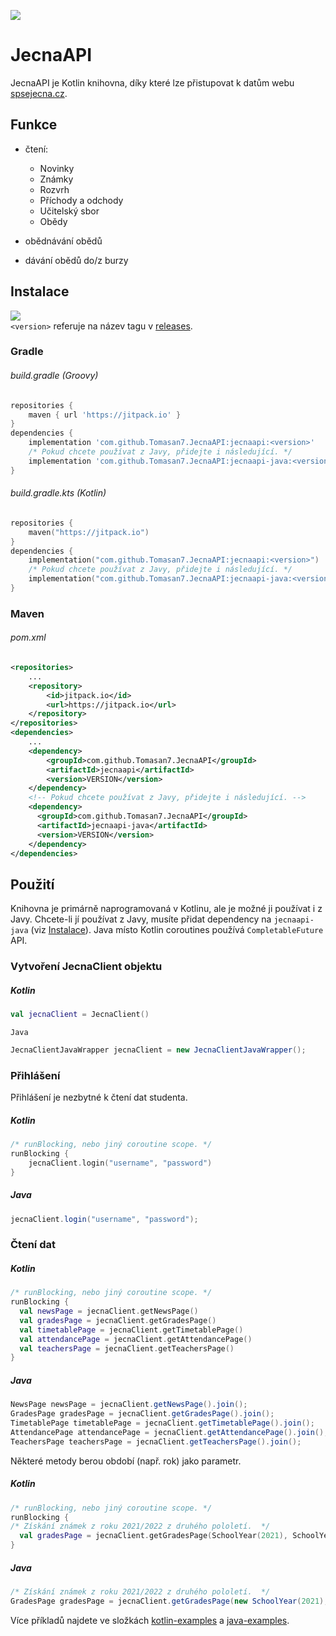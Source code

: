 [![](https://jitpack.io/v/Tomasan7/JecnaAPI.svg)](https://jitpack.io/#Tomasan7/JecnaAPI)
# JecnaAPI

JecnaAPI je Kotlin knihovna, díky které lze přistupovat k datům webu [spsejecna.cz](https://spsejecna.cz).

## Funkce

- čtení:
  - Novinky
  - Známky
  - Rozvrh
  - Příchody a odchody
  - Učitelský sbor
  - Obědy

- obědnávání obědů
- dávání obědů do/z burzy

## Instalace

[![](https://jitpack.io/v/Tomasan7/JecnaAPI.svg)](https://jitpack.io/#Tomasan7/JecnaAPI)  
`<version>` referuje na název tagu v [releases](https://github.com/Tomasan7/JecnaAPI/releases).

### Gradle

###### build.gradle (Groovy)
```groovy
repositories {
    maven { url 'https://jitpack.io' }
}
dependencies {
    implementation 'com.github.Tomasan7.JecnaAPI:jecnaapi:<version>'
    /* Pokud chcete používat z Javy, přidejte i následující. */
    implementation 'com.github.Tomasan7.JecnaAPI:jecnaapi-java:<version>'
}
```

###### build.gradle.kts (Kotlin)
```kotlin
repositories {
    maven("https://jitpack.io")
}
dependencies {
    implementation("com.github.Tomasan7.JecnaAPI:jecnaapi:<version>")
    /* Pokud chcete používat z Javy, přidejte i následující. */
    implementation("com.github.Tomasan7.JecnaAPI:jecnaapi-java:<version>")
}
```

### Maven
######  pom.xml
```xml
<repositories>
    ...
    <repository>
        <id>jitpack.io</id>
        <url>https://jitpack.io</url>
    </repository>
</repositories>
<dependencies>
    ...
    <dependency>
        <groupId>com.github.Tomasan7.JecnaAPI</groupId>
        <artifactId>jecnaapi</artifactId>
        <version>VERSION</version>
    </dependency>
    <!-- Pokud chcete používat z Javy, přidejte i následující. -->
    <dependency>
      <groupId>com.github.Tomasan7.JecnaAPI</groupId>
      <artifactId>jecnaapi-java</artifactId>
      <version>VERSION</version>
    </dependency>
</dependencies>
```

## Použití

Knihovna je primárně naprogramovaná v Kotlinu, ale je možné ji používat i z Javy. Chcete-li jí používat z Javy, musíte přidat dependency na `jecnaapi-java` (viz [Instalace](#instalace)). Java místo Kotlin coroutines používá `CompletableFuture` API.

### Vytvoření JecnaClient objektu

##### Kotlin
```kotlin
val jecnaClient = JecnaClient()
```

`Java`
```java
JecnaClientJavaWrapper jecnaClient = new JecnaClientJavaWrapper();
```

### Přihlášení

Přihlášení je nezbytné k čtení dat studenta.

##### Kotlin
```kotlin
/* runBlocking, nebo jiný coroutine scope. */
runBlocking {
    jecnaClient.login("username", "password")
}
```

##### Java
```java
jecnaClient.login("username", "password");
```

### Čtení dat

##### Kotlin
```kotlin
/* runBlocking, nebo jiný coroutine scope. */
runBlocking {
  val newsPage = jecnaClient.getNewsPage()
  val gradesPage = jecnaClient.getGradesPage()
  val timetablePage = jecnaClient.getTimetablePage()
  val attendancePage = jecnaClient.getAttendancePage()
  val teachersPage = jecnaClient.getTeachersPage()
}
```

##### Java
```java
NewsPage newsPage = jecnaClient.getNewsPage().join();
GradesPage gradesPage = jecnaClient.getGradesPage().join();
TimetablePage timetablePage = jecnaClient.getTimetablePage().join();
AttendancePage attendancePage = jecnaClient.getAttendancePage().join();
TeachersPage teachersPage = jecnaClient.getTeachersPage().join();
```

Některé metody berou období (např. rok) jako parametr.

##### Kotlin
```kotlin
/* runBlocking, nebo jiný coroutine scope. */
runBlocking {
/* Získání známek z roku 2021/2022 z druhého pololetí.  */
  val gradesPage = jecnaClient.getGradesPage(SchoolYear(2021), SchoolYearHalf.SECOND)
}
```

##### Java
```java
/* Získání známek z roku 2021/2022 z druhého pololetí.  */
GradesPage gradesPage = jecnaClient.getGradesPage(new SchoolYear(2021), SchoolYearHalf.SECOND).join();
```

Více příkladů najdete ve složkách [kotlin-examples](/src/examples/kotlin) a [java-examples](/jecnaapi-java/src/examples/java).
